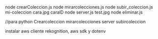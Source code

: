 node crearColeccion.js
node mirarcolecciones.js
node subir_coleccion.js mi-coleccion cara.jpg caraID
node server.js test.jpg
node eliminar.js

//para python
Crearcoleccion
mirarcolecciones
server
subircoleccion

instalar aws cliente rekognition, aws sdk y dotenv
